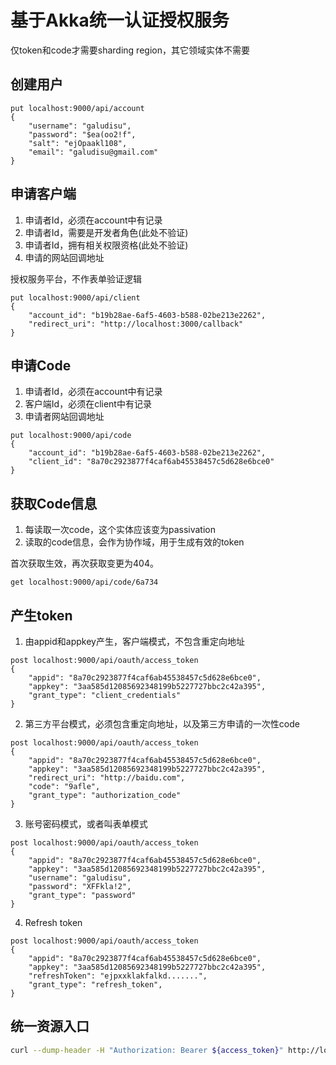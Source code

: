 # 基于Akka统一认证授权服务


仅token和code才需要sharding region，其它领域实体不需要

## 创建用户

```
put localhost:9000/api/account
{
	"username": "galudisu",
	"password": "$ea(oo2!f",
	"salt": "ejOpaakl108",
	"email": "galudisu@gmail.com"
}
```

## 申请客户端

1. 申请者Id，必须在account中有记录
2. 申请者Id，需要是开发者角色(此处不验证)
3. 申请者Id，拥有相关权限资格(此处不验证)
4. 申请的网站回调地址

授权服务平台，不作表单验证逻辑

```
put localhost:9000/api/client
{
    "account_id": "b19b28ae-6af5-4603-b588-02be213e2262",
    "redirect_uri": "http://localhost:3000/callback"
}
```

## 申请Code

1. 申请者Id，必须在account中有记录
2. 客户端Id，必须在client中有记录
3. 申请者网站回调地址

```
put localhost:9000/api/code
{
    "account_id": "b19b28ae-6af5-4603-b588-02be213e2262",
    "client_id": "8a70c2923877f4caf6ab45538457c5d628e6bce0"
}
```

## 获取Code信息

1. 每读取一次code，这个实体应该变为passivation
2. 读取的code信息，会作为协作域，用于生成有效的token

首次获取生效，再次获取变更为404。

```
get localhost:9000/api/code/6a734
```

## 产生token

1. 由appid和appkey产生，客户端模式，不包含重定向地址

```
post localhost:9000/api/oauth/access_token
{
    "appid": "8a70c2923877f4caf6ab45538457c5d628e6bce0",
    "appkey": "3aa585d12085692348199b5227727bbc2c42a395",
    "grant_type": "client_credentials"
}
```

2. 第三方平台模式，必须包含重定向地址，以及第三方申请的一次性code

```
post localhost:9000/api/oauth/access_token
{
    "appid": "8a70c2923877f4caf6ab45538457c5d628e6bce0",
    "appkey": "3aa585d12085692348199b5227727bbc2c42a395",
    "redirect_uri": "http://baidu.com",
    "code": "9afle",
    "grant_type": "authorization_code"
}
```

3. 账号密码模式，或者叫表单模式

```
post localhost:9000/api/oauth/access_token
{
    "appid": "8a70c2923877f4caf6ab45538457c5d628e6bce0",
    "appkey": "3aa585d12085692348199b5227727bbc2c42a395",
    "username": "galudisu",
    "password": "XFFkla!2",
    "grant_type": "password"
}
```

4. Refresh token

```
post localhost:9000/api/oauth/access_token
{
    "appid": "8a70c2923877f4caf6ab45538457c5d628e6bce0",
    "appkey": "3aa585d12085692348199b5227727bbc2c42a395",
    "refreshToken": "ejpxxklakfalkd.......",
    "grant_type": "refresh_token",
}
```

## 统一资源入口

```bash
curl --dump-header -H "Authorization: Bearer ${access_token}" http://localhost:9000/api/oauth/resources
```